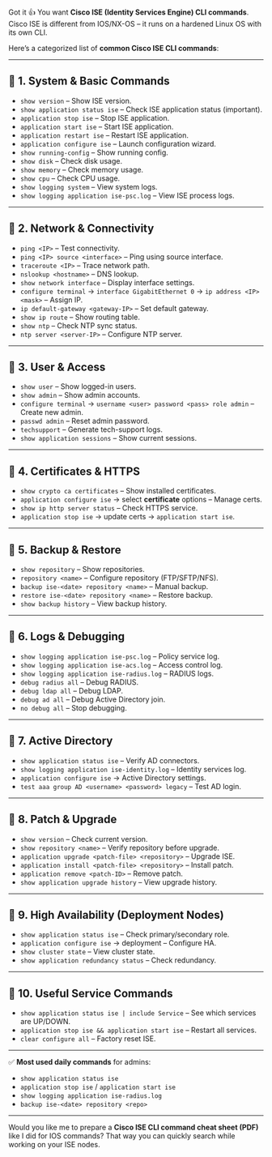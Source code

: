 Got it 👍 You want **Cisco ISE (Identity Services Engine) CLI commands**.
Cisco ISE is different from IOS/NX-OS – it runs on a hardened Linux OS with its own CLI.

Here’s a categorized list of **common Cisco ISE CLI commands**:

---

## 🔹 1. **System & Basic Commands**

* `show version` – Show ISE version.
* `show application status ise` – Check ISE application status (important).
* `application stop ise` – Stop ISE application.
* `application start ise` – Start ISE application.
* `application restart ise` – Restart ISE application.
* `application configure ise` – Launch configuration wizard.
* `show running-config` – Show running config.
* `show disk` – Check disk usage.
* `show memory` – Check memory usage.
* `show cpu` – Check CPU usage.
* `show logging system` – View system logs.
* `show logging application ise-psc.log` – View ISE process logs.

---

## 🔹 2. **Network & Connectivity**

* `ping <IP>` – Test connectivity.
* `ping <IP> source <interface>` – Ping using source interface.
* `traceroute <IP>` – Trace network path.
* `nslookup <hostname>` – DNS lookup.
* `show network interface` – Display interface settings.
* `configure terminal` → `interface GigabitEthernet 0` → `ip address <IP> <mask>` – Assign IP.
* `ip default-gateway <gateway-IP>` – Set default gateway.
* `show ip route` – Show routing table.
* `show ntp` – Check NTP sync status.
* `ntp server <server-IP>` – Configure NTP server.

---

## 🔹 3. **User & Access**

* `show user` – Show logged-in users.
* `show admin` – Show admin accounts.
* `configure terminal` → `username <user> password <pass> role admin` – Create new admin.
* `passwd admin` – Reset admin password.
* `techsupport` – Generate tech-support logs.
* `show application sessions` – Show current sessions.

---

## 🔹 4. **Certificates & HTTPS**

* `show crypto ca certificates` – Show installed certificates.
* `application configure ise` → select **certificate** options – Manage certs.
* `show ip http server status` – Check HTTPS service.
* `application stop ise` → update certs → `application start ise`.

---

## 🔹 5. **Backup & Restore**

* `show repository` – Show repositories.
* `repository <name>` – Configure repository (FTP/SFTP/NFS).
* `backup ise-<date> repository <name>` – Manual backup.
* `restore ise-<date> repository <name>` – Restore backup.
* `show backup history` – View backup history.

---

## 🔹 6. **Logs & Debugging**

* `show logging application ise-psc.log` – Policy service log.
* `show logging application ise-acs.log` – Access control log.
* `show logging application ise-radius.log` – RADIUS logs.
* `debug radius all` – Debug RADIUS.
* `debug ldap all` – Debug LDAP.
* `debug ad all` – Debug Active Directory join.
* `no debug all` – Stop debugging.

---

## 🔹 7. **Active Directory**

* `show application status ise` – Verify AD connectors.
* `show logging application ise-identity.log` – Identity services log.
* `application configure ise` → Active Directory settings.
* `test aaa group AD <username> <password> legacy` – Test AD login.

---

## 🔹 8. **Patch & Upgrade**

* `show version` – Check current version.
* `show repository <name>` – Verify repository before upgrade.
* `application upgrade <patch-file> <repository>` – Upgrade ISE.
* `application install <patch-file> <repository>` – Install patch.
* `application remove <patch-ID>` – Remove patch.
* `show application upgrade history` – View upgrade history.

---

## 🔹 9. **High Availability (Deployment Nodes)**

* `show application status ise` – Check primary/secondary role.
* `application configure ise` → deployment – Configure HA.
* `show cluster state` – View cluster state.
* `show application redundancy status` – Check redundancy.

---

## 🔹 10. **Useful Service Commands**

* `show application status ise | include Service` – See which services are UP/DOWN.
* `application stop ise && application start ise` – Restart all services.
* `clear configure all` – Factory reset ISE.

---

✅ **Most used daily commands** for admins:

* `show application status ise`
* `application stop ise` / `application start ise`
* `show logging application ise-radius.log`
* `backup ise-<date> repository <repo>`

---

Would you like me to prepare a **Cisco ISE CLI command cheat sheet (PDF)** like I did for IOS commands? That way you can quickly search while working on your ISE nodes.
